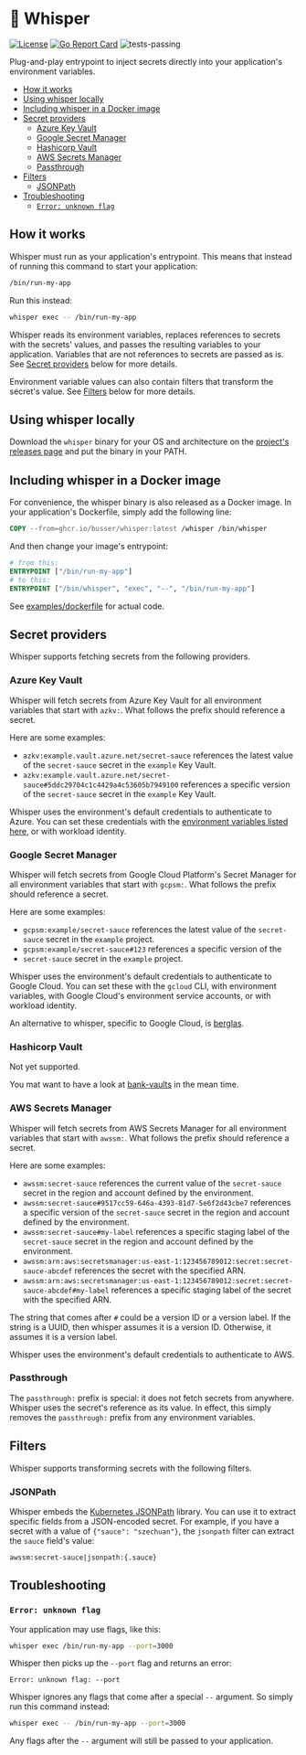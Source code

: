 # 🤫 Whisper <!-- omit in toc -->

[![License](https://img.shields.io/badge/License-Apache_2.0-blue.svg)](https://opensource.org/licenses/Apache-2.0)
[![Go Report Card](https://goreportcard.com/badge/github.com/busser/whisper)](https://goreportcard.com/report/github.com/busser/whisper)
![tests-passing](https://github.com/busser/whisper/actions/workflows/ci.yml/badge.svg)

Plug-and-play entrypoint to inject secrets directly into your application's
environment variables.

- [How it works](#how-it-works)
- [Using whisper locally](#using-whisper-locally)
- [Including whisper in a Docker image](#including-whisper-in-a-docker-image)
- [Secret providers](#secret-providers)
  - [Azure Key Vault](#azure-key-vault)
  - [Google Secret Manager](#google-secret-manager)
  - [Hashicorp Vault](#hashicorp-vault)
  - [AWS Secrets Manager](#aws-secrets-manager)
  - [Passthrough](#passthrough)
- [Filters](#filters)
  - [JSONPath](#jsonpath)
- [Troubleshooting](#troubleshooting)
  - [`Error: unknown flag`](#error-unknown-flag)

## How it works

Whisper must run as your application's entrypoint. This means that instead of
running this command to start your application:

```bash
/bin/run-my-app
```

Run this instead:

```bash
whisper exec -- /bin/run-my-app
```

Whisper reads its environment variables, replaces references to secrets with
the secrets' values, and passes the resulting variables to your application.
Variables that are not references to secrets are passed as is. See
[Secret providers](#secret-providers) below for more details.

Environment variable values can also contain filters that transform the secret's
value. See [Filters](#filters) below for more details.

## Using whisper locally

Download the `whisper` binary for your OS and architecture on the
[project's releases page](https://github.com/busser/whisper/releases) and put
the binary in your PATH.

## Including whisper in a Docker image

For convenience, the whisper binary is also released as a Docker image. In your
application's Dockerfile, simply add the following line:

```dockerfile
COPY --from=ghcr.io/busser/whisper:latest /whisper /bin/whisper
```

And then change your image's entrypoint:

```dockerfile
# from this:
ENTRYPOINT ["/bin/run-my-app"]
# to this:
ENTRYPOINT ["/bin/whisper", "exec", "--", "/bin/run-my-app"]
```

See [examples/dockerfile](./examples/dockerfile) for actual code.

## Secret providers

Whisper supports fetching secrets from the following providers.

### Azure Key Vault

Whisper will fetch secrets from Azure Key Vault for all environment variables
that start with `azkv:`. What follows the prefix should reference a secret.

Here are some examples:

- `azkv:example.vault.azure.net/secret-sauce` references the latest value of the
  `secret-sauce` secret in the `example` Key Vault.
- `azkv:example.vault.azure.net/secret-sauce#5ddc29704c1c4429a4c53605b7949100`
  references a specific version of the `secret-sauce` secret in the `example`
  Key Vault.

Whisper uses the environment's default credentials to authenticate to Azure. You
can set these credentials with the [environment variables listed here](https://github.com/Azure/azure-sdk-for-go/wiki/Set-up-Your-Environment-for-Authentication#configure-defaultazurecredential),
or with workload identity.

### Google Secret Manager

Whisper will fetch secrets from Google Cloud Platform's Secret Manager for all
environment variables that start with `gcpsm:`. What follows the prefix should
reference a secret.

Here are some examples:

- `gcpsm:example/secret-sauce` references the latest value of the
  `secret-sauce` secret in the `example` project.
- `gcpsm:example/secret-sauce#123` references a specific version of the
- `secret-sauce` secret in the `example` project.

Whisper uses the environment's default credentials to authenticate to Google
Cloud. You can set these with the `gcloud` CLI, with environment variables,
with Google Cloud's environment service accounts, or with workload identity.

An alternative to whisper, specific to Google Cloud, is [berglas](https://github.com/GoogleCloudPlatform/berglas).

### Hashicorp Vault

Not yet supported.

You mat want to have a look at [bank-vaults](https://github.com/banzaicloud/bank-vaults)
in the mean time.

### AWS Secrets Manager

Whisper will fetch secrets from AWS Secrets Manager for all environment
variables that start with `awssm:`. What follows the prefix should reference a
secret.

Here are some examples:

- `awssm:secret-sauce` references the current value of the `secret-sauce` secret
  in the region and account defined by the environment.
- `awssm:secret-sauce#9517cc59-646a-4393-81d7-5e6f2d43cbe7` references a
  specific version of the `secret-sauce` secret in the region and account
  defined by the environment.
- `awssm:secret-sauce#my-label` references a specific staging label of the
  `secret-sauce` secret in the region and account defined by the environment.
- `awssm:arn:aws:secretsmanager:us-east-1:123456789012:secret:secret-sauce-abcdef`
  references the secret with the specified ARN.
- `awssm:arn:aws:secretsmanager:us-east-1:123456789012:secret:secret-sauce-abcdef#my-label`
  references a specific staging label of the secret with the specified ARN.

The string that comes after `#` could be a version ID or a version label. If the
string is a UUID, then whisper assumes it is a version ID. Otherwise, it assumes
it is a version label.

Whisper uses the environment's default credentials to authenticate to AWS.

### Passthrough

The `passthrough:` prefix is special: it does not fetch secrets from anywhere.
Whisper uses the secret's reference as its value. In effect, this simply removes
the `passthrough:` prefix from any environment variables.

## Filters

Whisper supports transforming secrets with the following filters.

### JSONPath

Whisper embeds the [Kubernetes JSONPath](https://kubernetes.io/docs/reference/kubectl/jsonpath/)
library. You can use it to extract specific fields from a JSON-encoded secret.
For example, if you have a secret with a value of `{"sauce": "szechuan"}`, the
`jsonpath` filter can extract the `sauce` field's value:

```plaintext
awssm:secret-sauce|jsonpath:{.sauce}
```

## Troubleshooting

### `Error: unknown flag`

Your application may use flags, like this:

```bash
whisper exec /bin/run-my-app --port=3000
```

Whisper then picks up the `--port` flag and returns an error:

```plaintext
Error: unknown flag: --port
```

Whisper ignores any flags that come after a special `--` argument. So simply run
this command instead:

```bash
whisper exec -- /bin/run-my-app --port=3000
```

Any flags after the `--` argument will still be passed to your application.
